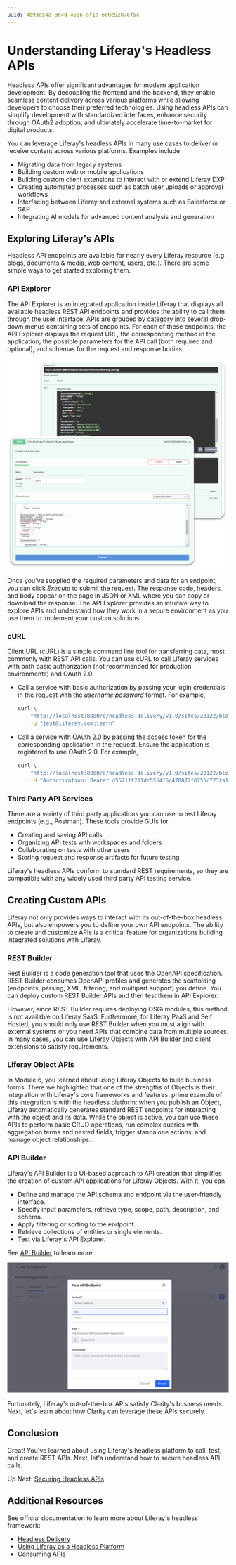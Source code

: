 ```yaml
---
uuid: 4b93d54a-064d-4536-af1a-6d0e92876f5c
---
```

# Understanding Liferay's Headless APIs

<!--TASk: Add Headless Diagram-->

Headless APIs offer significant advantages for modern application development. By decoupling the frontend and the backend, they enable seamless content delivery across various platforms while allowing developers to choose their preferred technologies. Using headless APIs can simplify development with standardized interfaces, enhance security through OAuth2 adoption, and ultimately accelerate time-to-market for digital products.

You can leverage Liferay's headless APIs in many use cases to deliver or receive content across various platforms. Examples include

- Migrating data from legacy systems
- Building custom web or mobile applications
- Building custom client extensions to interact with or extend Liferay DXP
- Creating automated processes such as batch user uploads or approval workflows
- Interfacing between Liferay and external systems such as Salesforce or SAP
- Integrating AI models for advanced content analysis and generation

## Exploring Liferay's APIs

Headless API endpoints are available for nearly every Liferay resource (e.g. blogs, documents & media, web content, users, etc.). There are some simple ways to get started exploring them.

### API Explorer

The API Explorer is an integrated application inside Liferay that displays all available headless REST API endpoints and provides the ability to call them through the user interface. APIs are grouped by category into several drop-down menus containing sets of endpoints. For each of these endpoints, the API Explorer displays the request URL, the corresponding method in the application, the possible parameters for the API call (both required and optional), and schemas for the request and response bodies. 

![View and execute Liferay's headless API endpoints in the API Explorer.](./understanding-liferays-headless-apis/images/01.png)

Once you've supplied the required parameters and data for an endpoint, you can click *Execute* to submit the request. The response code, headers, and body appear on the page in JSON or XML where you can copy or download the response. The API Explorer provides an intuitive way to explore APIs and understand how they work in a secure environment as you use them to implement your custom solutions.

### cURL

Client URL (cURL) is a simple command line tool for transferring data, most commonly with REST API calls. You can use cURL to call Liferay services with both basic authorization (not recommended for production environments) and OAuth 2.0.

- Call a service with basic authorization by passing your login credentials in the request with the *username:password* format. For example,

    ```bash
    curl \
        "http://localhost:8080/o/headless-delivery/v1.0/sites/20122/blog-postings/" \
        -u "test@liferay.com:learn"
    ```
- Call a service with OAuth 2.0 by passing the access token for the corresponding application in the request. Ensure the application is registered to use OAuth 2.0. For example,

    ```bash
    curl \
        "http://localhost:8080/o/headless-delivery/v1.0/sites/20122/blog-postings/" \
        -H "Authorization: Bearer d5571ff781dc555415c478872f0755c773fa159"
    ```

### Third Party API Services

There are a variety of third party applications you can use to test Liferay endpoints (e.g., Postman). These tools provide GUIs for

* Creating and saving API calls
* Organizing API tests with workspaces and folders
* Collaborating on tests with other users
* Storing request and response artifacts for future testing

Liferay's headless APIs conform to standard REST requirements, so they are compatible with any widely used third party API testing service.

## Creating Custom APIs

Liferay not only provides ways to interact with its out-of-the-box headless APIs, but also empowers you to define your own API endpoints. The ability to create and customize APIs is a critical feature for organizations building integrated solutions with Liferay.

### REST Builder

Rest Builder is a code generation tool that uses the OpenAPI specification. REST Builder consumes OpenAPI profiles and generates the scaffolding (endpoints, parsing, XML, filtering, and multipart support) you define. You can deploy custom REST Builder APIs and then test them in API Explorer.

However, since REST Builder requires deploying OSGi modules, this method is not available on Liferay SaaS. Furthermore, for Liferay PaaS and Self Hosted, you should only use REST Builder when you must align with external systems or you need APIs that combine data from multiple sources. In many cases, you can use Liferay Objects with API Builder and client extensions to satisfy requirements.

### Liferay Object APIs

In Module 6, you learned about using Liferay Objects to build business forms. There we highlighted that one of the strengths of Objects is their integration with Liferay's core frameworks and features. prime example of this integration is with the headless platform: when you publish an Object, Liferay automatically generates standard REST endpoints for interacting with the object and its data. While the object is active, you can use these APIs to perform basic CRUD operations, run complex queries with aggregation terms and nested fields, trigger standalone actions, and manage object relationships.

### API Builder

Liferay's API Builder is a UI-based approach to API creation that simplifies the creation of custom API applications for Liferay Objects. With it, you can

* Define and manage the API schema and endpoint via the user-friendly interface.
* Specify input parameters, retrieve type, scope, path, description, and schema.
* Apply filtering or sorting to the endpoint.
* Retrieve collections of entities or single elements.
* Test via Liferay's API Explorer.

See [API Builder](https://learn.liferay.com/w/dxp/headless-delivery/api-builder) to learn more.

![Use the API Builder to create custom APIs right from the UI.](./understanding-liferays-headless-apis/images/02.png)

Fortunately, Liferay's out-of-the-box APIs satisfy Clarity's business needs. Next, let's learn about how Clarity can leverage these APIs securely.

## Conclusion

Great! You've learned about using Liferay's headless platform to call, test, and create REST APIs. Next, let's understand how to secure headless API calls.

Up Next: [Securing Headless APIs](./securing-headless-apis.md)

## Additional Resources

See official documentation to learn more about Liferay's headless framework:

* [Headless Delivery](https://learn.liferay.com/w/dxp/headless-delivery)
* [Using Liferay as a Headless Platform](https://learn.liferay.com/w/dxp/headless-delivery/using-liferay-as-a-headless-platform)
* [Consuming APIs](https://learn.liferay.com/w/dxp/headless-delivery/consuming-apis)
